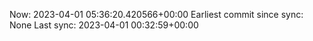 Now: 2023-04-01 05:36:20.420566+00:00 Earliest commit since sync: None Last sync: 2023-04-01 00:32:59+00:00

